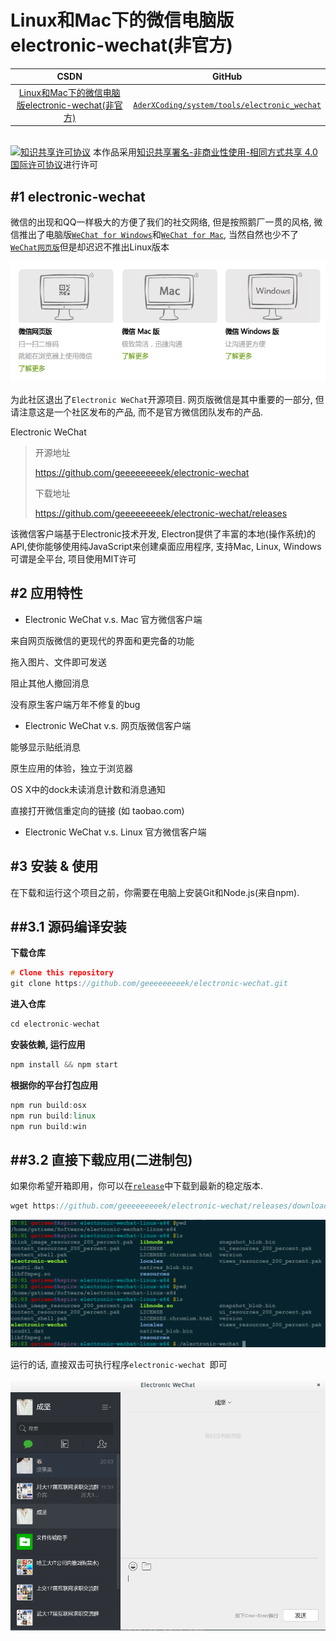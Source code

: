 Linux和Mac下的微信电脑版electronic-wechat(非官方)
=======



| CSDN | GitHub |
|:----:|:------:|
| [Linux和Mac下的微信电脑版electronic-wechat(非官方)](http://blog.csdn.net/gatieme/article/details/52800015) | [`AderXCoding/system/tools/electronic_wechat`](https://github.com/gatieme/AderXCoding/tree/master/system/tools/electronic_wechat) |


<br>
<a rel="license" href="http://creativecommons.org/licenses/by-nc-sa/4.0/"><img alt="知识共享许可协议" style="border-width:0" src="https://i.creativecommons.org/l/by-nc-sa/4.0/88x31.png" /></a>
本作品采用<a rel="license" href="http://creativecommons.org/licenses/by-nc-sa/4.0/">知识共享署名-非商业性使用-相同方式共享 4.0 国际许可协议</a>进行许可
<br>


#1	electronic-wechat
-------


微信的出现和QQ一样极大的方便了我们的社交网络, 但是按照鹅厂一贯的风格, 微信推出了电脑版[`WeChat for Windows`](http://weixin.qq.com/cgi-bin/readtemplate?t=win_weixin&lang=zh_CN)和[`WeChat for Mac`](http://weixin.qq.com/cgi-bin/readtemplate?t=weixin_faq&faq=mac_2), 当然自然也少不了[`WeChat网页版`](https://wx.qq.com/)但是却迟迟不推出Linux版本


![微信所有平台的版本信息](wechat_all_platform.png)



为此社区退出了`Electronic WeChat`开源项目. 网页版微信是其中重要的一部分, 但请注意这是一个社区发布的产品, 而不是官方微信团队发布的产品.


Electronic WeChat

>开源地址
>
>https://github.com/geeeeeeeeek/electronic-wechat
>
>下载地址
>
>https://github.com/geeeeeeeeek/electronic-wechat/releases

该微信客户端基于Electronic技术开发, Electron提供了丰富的本地(操作系统)的API,使你能够使用纯JavaScript来创建桌面应用程序, 支持Mac, Linux, Windows可谓是全平台, 项目使用MIT许可


#2	应用特性
-------


*	Electronic WeChat v.s. Mac 官方微信客户端

来自网页版微信的更现代的界面和更完备的功能

拖入图片、文件即可发送

阻止其他人撤回消息

没有原生客户端万年不修复的bug


*	Electronic WeChat v.s. 网页版微信客户端

能够显示贴纸消息

原生应用的体验，独立于浏览器

OS X中的dock未读消息计数和消息通知

直接打开微信重定向的链接 (如 taobao.com)

*	Electronic WeChat v.s. Linux 官方微信客户端



#3	安装 & 使用
-------


在下载和运行这个项目之前，你需要在电脑上安装Git和Node.js(来自npm).


##3.1	源码编译安装
-------


**下载仓库**

```cpp
# Clone this repository
git clone https://github.com/geeeeeeeeek/electronic-wechat.git
```

**进入仓库**

```cpp
cd electronic-wechat
```

**安装依赖, 运行应用**

```cpp
npm install && npm start
```


**根据你的平台打包应用**

```cpp
npm run build:osx
npm run build:linux
npm run build:win
```


##3.2	直接下载应用(二进制包)
-------


如果你希望开箱即用，你可以在[`release`](https://github.com/geeeeeeeeek/electronic-wechat/releases)中下载到最新的稳定版本.

```cpp
wget https://github.com/geeeeeeeeek/electronic-wechat/releases/download/v1.4.0/linux-x64.tar.gz
```

![安装包的信息](electronic_wechat_files.png)


运行的话, 直接双击可执行程序`electronic-wechat `即可


![运行情况](electronic_wechat.png)

